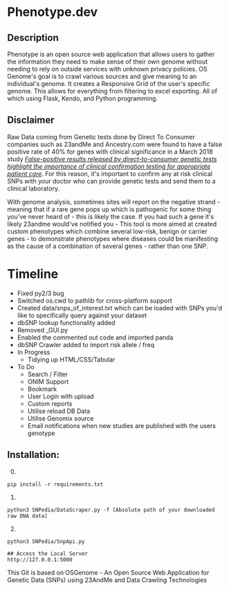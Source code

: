 # Phenotype.dev

## Description
Phenotype is an open source web application that allows users to gather the information they need to make sense of their own genome without needing to rely on outside services with unknown privacy policies. OS Genome's goal is to crawl various sources and give meaning to an individual's genome. It creates a Responsive Grid of the user's specific genome. This allows for everything from filtering to excel exporting. All of which using Flask, Kendo, and Python programming.

## Disclaimer
Raw Data coming from Genetic tests done by Direct To Consumer companies such as 23andMe and Ancestry.com were found to have a false positive rate of 40% for genes with clinical significance in a March 2018 study [*False-positive results released by direct-to-consumer genetic tests highlight the importance of clinical confirmation testing for appropriate patient care*](https://www.nature.com/articles/gim201838). For this reason, it's important to confirm any at risk clinical SNPs with your doctor who can provide genetic tests and send them to a clinical laboratory.

With genome analysis, sometimes sites will report on the negative strand - meaning that if a rare gene pops up which is pathogenic for some thing you've never heard of - this is likely the case. If you had such a gene it's likely 23andme would've notified you - This tool is more aimed at created custom phenotypes which combine several low-risk, benign or carrier genes - to demonstrate phenotypes where diseases could be manifesting as the cause of a combination of several genes - rather than one SNP.


# Timeline

* Fixed py2/3 bug
* Switched os.cwd to pathlib for cross-platform support
* Created data/snps_of_interest.txt which can be loaded with SNPs you'd like to specifically query against your dataset
* dbSNP lookup functionality added
* Removed _GUI.py
* Enabled the commented out code and imported panda
* dbSNP Crawler added to import risk allele / freq
* In Progress
  * Tidying up HTML/CSS/Tabular 
* To Do
  * Search / Filter
  * ONIM Support
  * Bookmark
  * User Login with upload
  * Custom reports
  * Utilise reload DB Data
  * Utilise Genomix source
  * Email notifications when new studies are published with the users genotype

## Installation:


0.
```
pip install -r requirements.txt
```
1. 
```
python3 SNPedia/DataScraper.py -f [Absolute path of your downloaded raw DNA data]
```

2.
```
python3 SNPedia/SnpApi.py
```
```
## Access the Local Server
http://127.0.0.1:5000
```

This Git is based on OSGenome - An Open Source Web Application for Genetic Data (SNPs) using 23AndMe and Data Crawling Technologies

